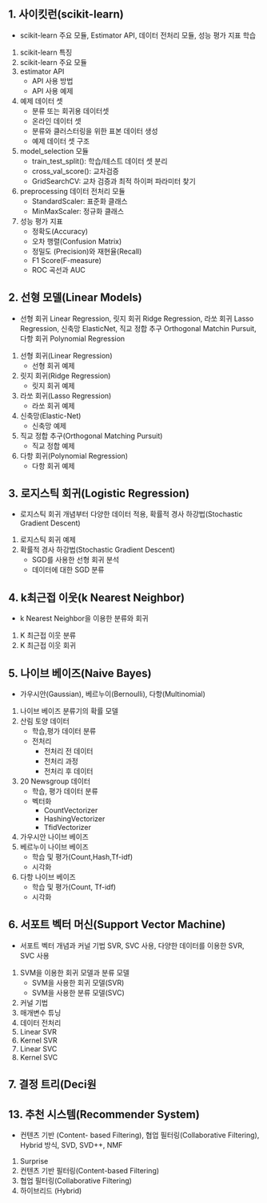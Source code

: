 ## 1. 사이킷런(scikit-learn)
  - scikit-learn 주요 모듈, Estimator API, 데이터 전처리 모듈, 성능 평가 지표 학습
1. scikit-learn 특징
2. scikit-learn 주요 모듈
3. estimator API
   - API 사용 방법
   - API 사용 예제
4. 예제 데이터 셋
   - 분류 또는 회귀용 데이터셋
   - 온라인 데이터 셋
   - 분류와 클러스터링을 위한 표본 데이터 생성
   - 예제 데이터 셋 구조
5. model_selection 모듈
   - train_test_split(): 학습/테스트 데이터 셋 분리
   - cross_val_score(): 교차검증
   - GridSearchCV: 교차 검증과 최적 하이퍼 파라미터 찾기
6. preprocessing 데이터 전처리 모듈
   - StandardScaler: 표준화 클래스
   - MinMaxScaler: 정규화 클래스
7. 성능 평가 지표
   - 정확도(Accuracy)
   - 오차 행렬(Confusion Matrix)
   - 정밀도 (Precision)와 재현율(Recall)
   - F1 Score(F-measure)
   - ROC 곡선과 AUC
## 2. 선형 모델(Linear Models)
  - 선형 회귀 Linear Regression, 릿지 회귀 Ridge Regression, 라쏘 회귀 Lasso Regression, 신축망 ElasticNet, 직교 정합 추구 Orthogonal Matchin Pursuit, 다항 회귀 Polynomial Regression
1. 선형 회귀(Linear Regression)
   - 선형 회귀 예제
2. 릿지 회귀(Ridge Regression)
   - 릿지 회귀 예제
3. 라쏘 회귀(Lasso Regression)
   - 라쏘 회귀 예제
4. 신축망(Elastic-Net)
   - 신축망 예제
5. 직교 정합 추구(Orthogonal Matching Pursuit)
   - 직교 정합 예제
6. 다항 회귀(Polynomial Regression)
   - 다항 회귀 예제
## 3. 로지스틱 회귀(Logistic Regression)
  - 로지스틱 회귀 개념부터 다양한 데이터 적용, 확률적 경사 하강법(Stochastic Gradient Descent)
1. 로지스틱 회귀 예제
2. 확률적 경사 하강법(Stochastic Gradient Descent)
   - SGD를 사용한 선형 회귀 분석
   - 데이터에 대한 SGD 분류
## 4. k최근접 이웃(k Nearest Neighbor)
  - k Nearest Neighbor을 이용한 분류와 회귀
1. K 최근접 이웃 분류
2. K 최근접 이웃 회귀
## 5. 나이브 베이즈(Naive Bayes)
  - 가우시안(Gaussian), 베르누이(Bernoulli), 다항(Multinomial)
1. 나이브 베이즈 분류기의 확률 모델
2. 산림 토양 데이터
   - 학습,평가 데이터 분류
   - 전처리
     - 전처리 전 데이터
     - 전처리 과정
     - 전처리 후 데이터
3. 20 Newsgroup 데이터
   - 학습, 평가 데이터 분류
   - 벡터화
     - CountVectorizer
     - HashingVectorizer
     - TfidVectorizer
4. 가우시안 나이브 베이즈
5. 베르누이 나이브 베이즈
   - 학습 및 평가(Count,Hash,Tf-idf)
   - 시각화
6. 다항 나이브 베이즈
   - 학습 및 평가(Count, Tf-idf)
   - 시각화
## 6. 서포트 벡터 머신(Support Vector Machine)
  - 서포트 벡터 개념과 커널 기법 SVR, SVC 사용, 다양한 데이터를 이용한 SVR, SVC 사용
1. SVM을 이용한 회귀 모델과 분류 모델
   - SVM을 사용한 회귀 모델(SVR)
   - SVM을 사용한 분류 모델(SVC)
2. 커널 기법
3. 매개변수 튜닝
4. 데이터 전처리
5. Linear SVR
6. Kernel SVR
7. Linear SVC
8. Kernel SVC
## 7. 결정 트리(Deci원
## 13. 추천 시스템(Recommender System)
  - 컨텐츠 기반 (Content- based Filtering), 협업 필터링(Collaborative Filtering), Hybrid 방식, SVD, SVD++, NMF
1. Surprise
2. 컨텐츠 기반 필터링(Content-based Filtering)
3. 협업 필터링(Collaborative Filtering)
4. 하이브리드 (Hybrid)
